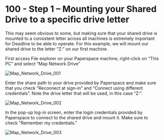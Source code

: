 # 100 - Step 1 – Mounting your Shared Drive to a specific drive letter

This may seem obvious to some, but making sure that your shared drive is mounted to a consistent letter across all machines is extremely important for Deadline to be able to operate. For this example, we will mount our shared drive to the letter “Z:” on our first machine.

First access File explorer on your Paperspace machine, right-click on “This PC” and select “Map Network Drive”

![Map_Network_Drive_001](https://github.com/vanHeemstraSystems/deadline/assets/1499433/5ac13646-6db9-4e91-b03e-aa04b88a1401)

Enter the share path to your drive provided by Paperspace and make sure that you check “Reconnect at sign-in” and “Connect using different credentials”. Note the drive letter that will be used, in this case “Z:”.

![Map_Network_Drive_002](https://github.com/vanHeemstraSystems/deadline/assets/1499433/b305258d-2be7-46b8-8f49-208a7bcae7d3)

In the pop-up log-in screen, enter the login credentials provided by Paperspace to connect to the shared drive and mount it. Make sure to check "Remember my credentials."

![Map_Network_Drive_003](https://github.com/vanHeemstraSystems/deadline/assets/1499433/c2d5b1c2-1fa9-4bd4-926e-7404db1f2631)
